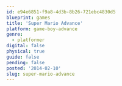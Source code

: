 ```yaml
---
id: e94e6851-f9a8-4d3b-8b26-721ebc4830d5
blueprint: games
title: 'Super Mario Advance'
platform: game-boy-advance
genre:
  - platformer
digital: false
physical: true
guide: false
pending: false
posted: '2014-02-10'
slug: super-mario-advance
---
```

